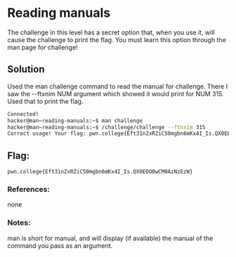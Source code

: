 # Reading manuals
The challenge in this level has a secret option that, when you use it, will cause the challenge to print the flag. You must learn this option through the man page for challenge!

## Solution
Used the man challenge command to read the manual for challenge. There I saw the --ftxnim NUM argument which showed it would print for NUM 315. Used that to print the flag.

```sh
Connected!
hacker@man~reading-manuals:~$ man challenge
hacker@man~reading-manuals:~$ /challenge/challenge --ftnxim 315
Correct usage! Your flag: pwn.college{Eft31nZxRZiC50mgbn6mKx4I_Is.QX0EDO0wCM0AzNzEzW}
```

## Flag: 

```
pwn.college{Eft31nZxRZiC50mgbn6mKx4I_Is.QX0EDO0wCM0AzNzEzW}
```

### References:
none

### Notes:
man is short for manual, and will display (if available) the manual of the command you pass as an argument.
